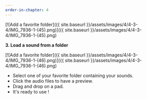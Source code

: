 ```yaml
---
order-in-chapter: 4
---
```


[![Add a favorite folder]({{ site.baseurl }}/assets/images/4/4-3-4/IMG_7936-1-(45).png)]({{
site.baseurl }}/assets/images/4/4-3-4/IMG_7936-1-(45).png)

**3. Load a sound from a folder**

[![Add a favorite folder]({{ site.baseurl }}/assets/images/4/4-3-4/IMG_7936-1-(46).png)]({{
site.baseurl }}/assets/images/4/4-3-4/IMG_7936-1-(46).png)

- Select one of your favorite folder containing your sounds.
- Click the audio files to have a preview.
- Drag and drop on a pad.
- It's ready to use !
